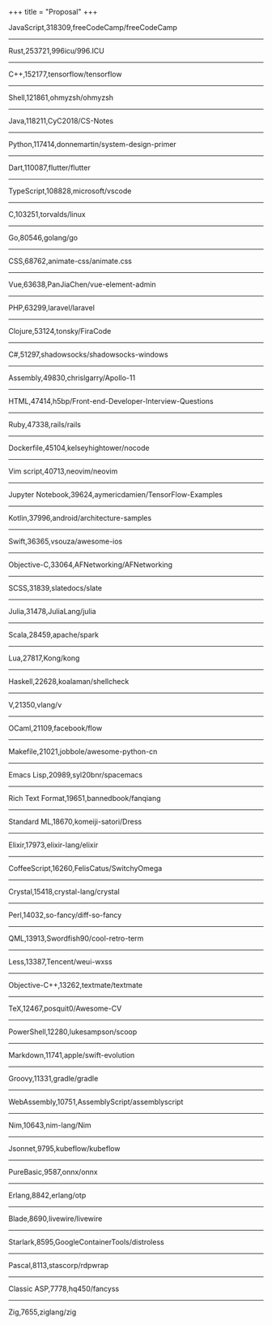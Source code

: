 +++
title = "Proposal"
+++

JavaScript,318309,freeCodeCamp/freeCodeCamp

---

Rust,253721,996icu/996.ICU

---

C++,152177,tensorflow/tensorflow

---

Shell,121861,ohmyzsh/ohmyzsh

---

Java,118211,CyC2018/CS-Notes

---

Python,117414,donnemartin/system-design-primer

---

Dart,110087,flutter/flutter

---

TypeScript,108828,microsoft/vscode

---

C,103251,torvalds/linux

---

Go,80546,golang/go

---

CSS,68762,animate-css/animate.css

---

Vue,63638,PanJiaChen/vue-element-admin

---

PHP,63299,laravel/laravel

---

Clojure,53124,tonsky/FiraCode

---

C#,51297,shadowsocks/shadowsocks-windows

---

Assembly,49830,chrislgarry/Apollo-11

---

HTML,47414,h5bp/Front-end-Developer-Interview-Questions

---

Ruby,47338,rails/rails

---

Dockerfile,45104,kelseyhightower/nocode

---

Vim script,40713,neovim/neovim

---

Jupyter Notebook,39624,aymericdamien/TensorFlow-Examples

---

Kotlin,37996,android/architecture-samples

---

Swift,36365,vsouza/awesome-ios

---

Objective-C,33064,AFNetworking/AFNetworking

---

SCSS,31839,slatedocs/slate

---

Julia,31478,JuliaLang/julia

---

Scala,28459,apache/spark

---

Lua,27817,Kong/kong

---

Haskell,22628,koalaman/shellcheck

---

V,21350,vlang/v

---

OCaml,21109,facebook/flow

---

Makefile,21021,jobbole/awesome-python-cn

---

Emacs Lisp,20989,syl20bnr/spacemacs

---

Rich Text Format,19651,bannedbook/fanqiang

---

Standard ML,18670,komeiji-satori/Dress

---

Elixir,17973,elixir-lang/elixir

---

CoffeeScript,16260,FelisCatus/SwitchyOmega

---

Crystal,15418,crystal-lang/crystal

---

Perl,14032,so-fancy/diff-so-fancy

---

QML,13913,Swordfish90/cool-retro-term

---

Less,13387,Tencent/weui-wxss

---

Objective-C++,13262,textmate/textmate

---

TeX,12467,posquit0/Awesome-CV

---

PowerShell,12280,lukesampson/scoop

---

Markdown,11741,apple/swift-evolution

---

Groovy,11331,gradle/gradle

---

WebAssembly,10751,AssemblyScript/assemblyscript

---

Nim,10643,nim-lang/Nim

---

Jsonnet,9795,kubeflow/kubeflow

---

PureBasic,9587,onnx/onnx

---

Erlang,8842,erlang/otp

---

Blade,8690,livewire/livewire

---

Starlark,8595,GoogleContainerTools/distroless

---

Pascal,8113,stascorp/rdpwrap

---

Classic ASP,7778,hq450/fancyss

---

Zig,7655,ziglang/zig
